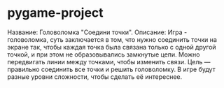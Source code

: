 # pygame-project
Название: Головоломка "Соедини точки".
Описание:
Игра - головоломка, суть заключается в том, что нужно соединить точки на экране так, чтобы каждая точка была связана только с одной другой точкой, 
и при этом не образовывались замкнутые цепи. 
Можно передвигать линии между точками, чтобы изменить связи. Цель — правильно соединить все точки и решить головоломку. 
В игре будут разные уровни сложности, чтобы сделать её интереснее.

